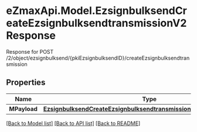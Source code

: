 # eZmaxApi.Model.EzsignbulksendCreateEzsignbulksendtransmissionV2Response
Response for POST /2/object/ezsignbulksend/{pkiEzsignbulksendID}/createEzsignbulksendtransmission

## Properties

Name | Type | Description | Notes
------------ | ------------- | ------------- | -------------
**MPayload** | [**EzsignbulksendCreateEzsignbulksendtransmissionV2ResponseMPayload**](EzsignbulksendCreateEzsignbulksendtransmissionV2ResponseMPayload.md) |  | 

[[Back to Model list]](../README.md#documentation-for-models) [[Back to API list]](../README.md#documentation-for-api-endpoints) [[Back to README]](../README.md)

